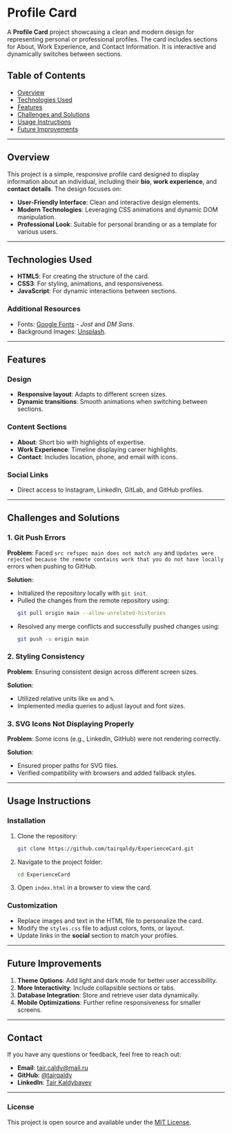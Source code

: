 # Profile Card

A **Profile Card** project showcasing a clean and modern design for representing personal or professional profiles. The card includes sections for About, Work Experience, and Contact Information. It is interactive and dynamically switches between sections.

## Table of Contents

- [Overview](#overview)
- [Technologies Used](#technologies-used)
- [Features](#features)
- [Challenges and Solutions](#challenges-and-solutions)
- [Usage Instructions](#usage-instructions)
- [Future Improvements](#future-improvements)

---

## Overview

This project is a simple, responsive profile card designed to display information about an individual, including their **bio**, **work experience**, and **contact details**. The design focuses on:

- **User-Friendly Interface**: Clean and interactive design elements.
- **Modern Technologies**: Leveraging CSS animations and dynamic DOM manipulation.
- **Professional Look**: Suitable for personal branding or as a template for various users.

---

## Technologies Used

- **HTML5**: For creating the structure of the card.
- **CSS3**: For styling, animations, and responsiveness.
- **JavaScript**: For dynamic interactions between sections.

### Additional Resources
- Fonts: [Google Fonts](https://fonts.google.com/) - *Jost* and *DM Sans*.
- Background Images: [Unsplash](https://unsplash.com/).

---

## Features

### Design
- **Responsive layout**: Adapts to different screen sizes.
- **Dynamic transitions**: Smooth animations when switching between sections.

### Content Sections
- **About**: Short bio with highlights of expertise.
- **Work Experience**: Timeline displaying career highlights.
- **Contact**: Includes location, phone, and email with icons.

### Social Links
- Direct access to Instagram, LinkedIn, GitLab, and GitHub profiles.

---

## Challenges and Solutions

### 1. Git Push Errors
**Problem**: Faced `src refspec main does not match any` and `Updates were rejected because the remote contains work that you do not have locally` errors when pushing to GitHub.

**Solution**:
- Initialized the repository locally with `git init`.
- Pulled the changes from the remote repository using:
  ```bash
  git pull origin main --allow-unrelated-histories
  ```
- Resolved any merge conflicts and successfully pushed changes using:
  ```bash
  git push -u origin main
  ```

### 2. Styling Consistency
**Problem**: Ensuring consistent design across different screen sizes.

**Solution**:
- Utilized relative units like `em` and `%`.
- Implemented media queries to adjust layout and font sizes.

### 3. SVG Icons Not Displaying Properly
**Problem**: Some icons (e.g., LinkedIn, GitHub) were not rendering correctly.

**Solution**:
- Ensured proper paths for SVG files.
- Verified compatibility with browsers and added fallback styles.

---

## Usage Instructions

### Installation
1. Clone the repository:
   ```bash
   git clone https://github.com/tairqaldy/ExperienceCard.git
   ```
2. Navigate to the project folder:
   ```bash
   cd ExperienceCard
   ```
3. Open `index.html` in a browser to view the card.

### Customization
- Replace images and text in the HTML file to personalize the card.
- Modify the `styles.css` file to adjust colors, fonts, or layout.
- Update links in the **social** section to match your profiles.

---

## Future Improvements

1. **Theme Options**: Add light and dark mode for better user accessibility.
2. **More Interactivity**: Include collapsible sections or tabs.
3. **Database Integration**: Store and retrieve user data dynamically.
4. **Mobile Optimizations**: Further refine responsiveness for smaller screens.

---

## Contact
If you have any questions or feedback, feel free to reach out:

- **Email**: tair.caldy@mail.ru
- **GitHub**: [@tairqaldy](https://github.com/tairqaldy)
- **LinkedIn**: [Tair Kaldybayev](https://www.linkedin.com/in/tair-kaldybayev-922198312/)

---

### License
This project is open source and available under the [MIT License](LICENSE).
